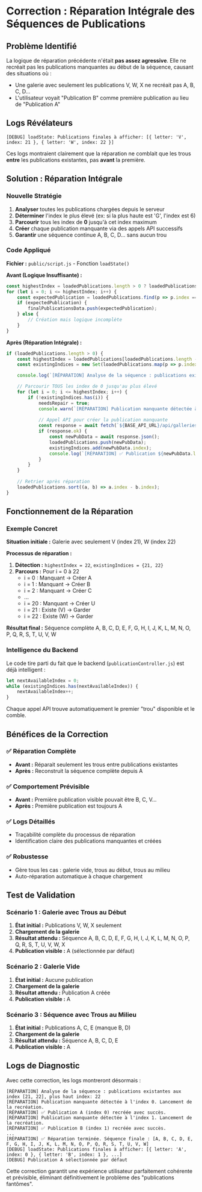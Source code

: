 # Correction : Réparation Intégrale des Séquences de Publications

## Problème Identifié
La logique de réparation précédente n'était **pas assez agressive**. Elle ne recréait pas les publications manquantes au début de la séquence, causant des situations où :
- Une galerie avec seulement les publications V, W, X ne recréait pas A, B, C, D...
- L'utilisateur voyait "Publication B" comme première publication au lieu de "Publication A"

## Logs Révélateurs
```
[DEBUG] loadState: Publications finales à afficher: [{ letter: 'V', index: 21 }, { letter: 'W', index: 22 }]
```
Ces logs montraient clairement que la réparation ne comblait que les trous **entre** les publications existantes, pas **avant** la première.

## Solution : Réparation Intégrale

### Nouvelle Stratégie
1. **Analyser** toutes les publications chargées depuis le serveur
2. **Déterminer** l'index le plus élevé (ex: si la plus haute est 'G', l'index est 6)
3. **Parcourir** tous les index de **0** jusqu'à cet index maximum
4. **Créer** chaque publication manquante via des appels API successifs
5. **Garantir** une séquence continue A, B, C, D... sans aucun trou

### Code Appliqué

**Fichier :** `public/script.js` - Fonction `loadState()`

**Avant (Logique Insuffisante) :**
```javascript
const highestIndex = loadedPublications.length > 0 ? loadedPublications[loadedPublications.length - 1].index : -1;
for (let i = 0; i <= highestIndex; i++) {
    const expectedPublication = loadedPublications.find(p => p.index === i);
    if (expectedPublication) {
        finalPublicationsData.push(expectedPublication);
    } else {
        // Création mais logique incomplète
    }
}
```

**Après (Réparation Intégrale) :**
```javascript
if (loadedPublications.length > 0) {
    const highestIndex = loadedPublications[loadedPublications.length - 1].index;
    const existingIndices = new Set(loadedPublications.map(p => p.index));

    console.log(`[RÉPARATION] Analyse de la séquence : publications existantes aux index [${Array.from(existingIndices).sort((a,b) => a-b).join(', ')}], plus haut index: ${highestIndex}`);

    // Parcourir TOUS les index de 0 jusqu'au plus élevé
    for (let i = 0; i <= highestIndex; i++) {
        if (!existingIndices.has(i)) {
            needsRepair = true;
            console.warn(`[RÉPARATION] Publication manquante détectée à l'index ${i}. Lancement de la recréation.`);
            
            // Appel API pour créer la publication manquante
            const response = await fetch(`${BASE_API_URL}/api/galleries/${this.currentGalleryId}/publications`, { method: 'POST' });
            if (response.ok) {
                const newPubData = await response.json();
                loadedPublications.push(newPubData);
                existingIndices.add(newPubData.index);
                console.log(`[RÉPARATION] ✅ Publication ${newPubData.letter} (index ${newPubData.index}) recréée avec succès.`);
            }
        }
    }
    
    // Retrier après réparation
    loadedPublications.sort((a, b) => a.index - b.index);
}
```

## Fonctionnement de la Réparation

### Exemple Concret
**Situation initiale :** Galerie avec seulement V (index 21), W (index 22)

**Processus de réparation :**
1. **Détection :** `highestIndex = 22`, `existingIndices = {21, 22}`
2. **Parcours :** Pour i = 0 à 22
   - i = 0 : Manquant → Créer A
   - i = 1 : Manquant → Créer B
   - i = 2 : Manquant → Créer C
   - ...
   - i = 20 : Manquant → Créer U
   - i = 21 : Existe (V) → Garder
   - i = 22 : Existe (W) → Garder

**Résultat final :** Séquence complète A, B, C, D, E, F, G, H, I, J, K, L, M, N, O, P, Q, R, S, T, U, V, W

### Intelligence du Backend
Le code tire parti du fait que le backend (`publicationController.js`) est déjà intelligent :
```javascript
let nextAvailableIndex = 0;
while (existingIndices.has(nextAvailableIndex)) {
    nextAvailableIndex++;
}
```
Chaque appel API trouve automatiquement le premier "trou" disponible et le comble.

## Bénéfices de la Correction

### ✅ Réparation Complète
- **Avant :** Réparait seulement les trous entre publications existantes
- **Après :** Reconstruit la séquence complète depuis A

### ✅ Comportement Prévisible
- **Avant :** Première publication visible pouvait être B, C, V...
- **Après :** Première publication est toujours A

### ✅ Logs Détaillés
- Traçabilité complète du processus de réparation
- Identification claire des publications manquantes et créées

### ✅ Robustesse
- Gère tous les cas : galerie vide, trous au début, trous au milieu
- Auto-réparation automatique à chaque chargement

## Test de Validation

### Scénario 1 : Galerie avec Trous au Début
1. **État initial :** Publications V, W, X seulement
2. **Chargement de la galerie**
3. **Résultat attendu :** Séquence A, B, C, D, E, F, G, H, I, J, K, L, M, N, O, P, Q, R, S, T, U, V, W, X
4. **Publication visible :** A (sélectionnée par défaut)

### Scénario 2 : Galerie Vide
1. **État initial :** Aucune publication
2. **Chargement de la galerie**
3. **Résultat attendu :** Publication A créée
4. **Publication visible :** A

### Scénario 3 : Séquence avec Trous au Milieu
1. **État initial :** Publications A, C, E (manque B, D)
2. **Chargement de la galerie**
3. **Résultat attendu :** Séquence A, B, C, D, E
4. **Publication visible :** A

## Logs de Diagnostic
Avec cette correction, les logs montreront désormais :
```
[RÉPARATION] Analyse de la séquence : publications existantes aux index [21, 22], plus haut index: 22
[RÉPARATION] Publication manquante détectée à l'index 0. Lancement de la recréation.
[RÉPARATION] ✅ Publication A (index 0) recréée avec succès.
[RÉPARATION] Publication manquante détectée à l'index 1. Lancement de la recréation.
[RÉPARATION] ✅ Publication B (index 1) recréée avec succès.
...
[RÉPARATION] ✅ Réparation terminée. Séquence finale : [A, B, C, D, E, F, G, H, I, J, K, L, M, N, O, P, Q, R, S, T, U, V, W]
[DEBUG] loadState: Publications finales à afficher: [{ letter: 'A', index: 0 }, { letter: 'B', index: 1 }, ...]
[DEBUG] Publication A sélectionnée par défaut
```

Cette correction garantit une expérience utilisateur parfaitement cohérente et prévisible, éliminant définitivement le problème des "publications fantômes".